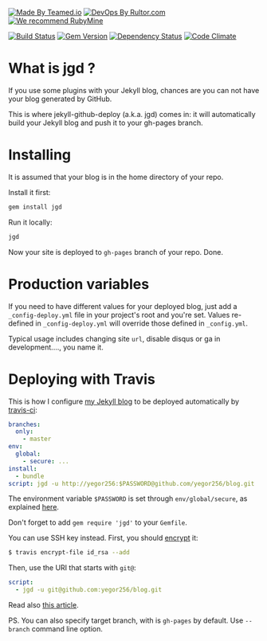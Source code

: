 [![Made By Teamed.io](http://img.teamed.io/btn.svg)](http://www.teamed.io)
[![DevOps By Rultor.com](http://www.rultor.com/b/yegor256/jekyll-github-deploy)](http://www.rultor.com/p/yegor256/jekyll-github-deploy)
[![We recommend RubyMine](http://img.teamed.io/rubymine-recommend.svg)](https://www.jetbrains.com/ruby/)

[![Build Status](https://travis-ci.org/yegor256/jekyll-github-deploy.svg)](https://travis-ci.org/yegor256/jekyll-github-deploy)
[![Gem Version](https://badge.fury.io/rb/jgd.svg)](http://badge.fury.io/rb/jgd)
[![Dependency Status](https://gemnasium.com/yegor256/jekyll-github-deploy.svg)](https://gemnasium.com/yegor256/jekyll-github-deploy)
[![Code Climate](http://img.shields.io/codeclimate/github/yegor256/jekyll-github-deploy.svg)](https://codeclimate.com/github/yegor256/jekyll-github-deploy)

# What is jgd ?

If you use some plugins with your Jekyll blog, chances are you can not
have your blog generated by GitHub.

This is where jekyll-github-deploy (a.k.a. jgd) comes in: it will
automatically build your Jekyll blog and push it to your gh-pages
branch.

# Installing

It is assumed that your blog is in the home directory of your repo.

Install it first:

```bash
gem install jgd
```

Run it locally:

```bash
jgd
```

Now your site is deployed to `gh-pages` branch of your repo. Done.

# Production variables

If you need to have different values for your deployed blog, just add a
`_config-deploy.yml` file in your project's root and you're set. Values
re-defined in `_config-deploy.yml` will override those defined in
`_config.yml`.

Typical usage includes changing site `url`, disable disqus or ga in
development...., you name it.

# Deploying with Travis

This is how I configure [my Jekyll blog](https://github.com/yegor256/blog)
to be deployed automatically by [travis-ci](http://www.travis-ci.org):

```yaml
branches:
  only:
    - master
env:
  global:
    - secure: ...
install:
  - bundle
script: jgd -u http://yegor256:$PASSWORD@github.com/yegor256/blog.git
```

The environment variable `$PASSWORD` is set through
`env/global/secure`, as explained
[here](http://docs.travis-ci.com/user/encryption-keys/).

Don't forget to add `gem require 'jgd'` to your `Gemfile`.

You can use SSH key instead. First, you should [encrypt](https://docs.travis-ci.com/user/encrypting-files/) it:

```bash
$ travis encrypt-file id_rsa --add
```

Then, use the URI that starts with `git@`:

```yaml
script:
  - jgd -u git@github.com:yegor256/blog.git
```

Read also [this article](http://www.yegor256.com/2014/06/22/jekyll-github-deploy.html).

PS. You can also specify target branch, with is `gh-pages` by default. Use
`--branch` command line option.

